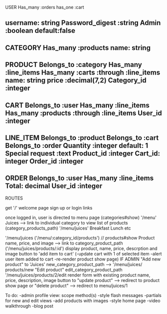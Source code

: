 USER
Has_many :orders
has_one  :cart

username: string
Password_digest :string
Admin :boolean default:false
------------------------------------------------------
CATEGORY
Has_many :products
name: string
------------------------------------------------------
PRODUCT
Belongs_to :category
Has_many :line_items
Has_many :carts :through :line_items
name: string
price :decimal(7,2)
Category_id :integer
------------------------------------------------------
CART
Belongs_to :user
Has_many :line_items
Has_many :products :through :line_items
User_id :integer
------------------------------------------------------
LINE_ITEM
Belongs_to :product
Belongs_to :cart
Belongs_to :order
Quantity :integer default: 1
Special request :text
Product_id :integer
Cart_id: integer
Order_id :integer
------------------------------------------------------
ORDER
Belongs_to :user
Has_many :line_items
Total: decimal
User_id :integer
------------------------------------------------------
ROUTES

get '/' 
welcome page
    sign up or login links

once logged in, user is directed to menu page (categories#show) '/menu'
    Juices --> link to individual category to view list of products (category_products_path)  '/menu/juices' 
    Breakfast 
    Lunch etc
     
'/menu/juices ('/menu/:category_id/products') // products#show
    Product name, price, and image --> link to category_product_path ('/menu/juices/products/:id')
                                        display product, name, price, descrption and image
                                        button to 'add item to cart' 
                                            (-update cart with 1 of selected item
                                             -alert user item added to cart
                                             -re-render product show page)
                                        IF ADMIN 
                                        "Add new product" to 'Juices' new_category_product_path --> '/menu/juices/
                                                            products/new 
                                        "Edit product" edit_category_product_path '/menu/juices/products/2/edit
                                            render form with existing product name, price, description, image 
                                                button to "update product" 
                                                    --> redirect to product show page
                                                or "delete product"
                                                    --> redirect to menu/juices/1


To do: 
-admin profile view: scope method(s)
-style flash messages
-partials for new and edit views
-add products with images
-style home page
-video walkthrough
-blog post

